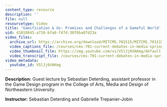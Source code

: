 ```yaml
---
content_type: resource
description: ''
file: null
resourcetype: Video
title: 'Gamification & Us: Promises and Challenges of a Gameful World'
uid: d1018845-a716-bfa8-f47d-38f6ba07d23a
video_files:
  archive_url: https://archive.org/download/MITCMS.701S15/MITCMS_701S15_Gamification_audio_ipod.mp4
  video_captions_file: /courses/cms-701-current-debates-in-media-spring-2015/f7e11e26a44f5d02b73ad36007cb13fd_V5lJj6VAKmg.vtt
  video_thumbnail_file: https://img.youtube.com/vi/V5lJj6VAKmg/default.jpg
  video_transcript_file: /courses/cms-701-current-debates-in-media-spring-2015/b019d1e3d816b1da22c2091946ba4bff_V5lJj6VAKmg.pdf
video_metadata:
  youtube_id: V5lJj6VAKmg
---
```


**Description:** Guest lecture by Sebastian Deterding, assistant professor in the Game Design program in the College of Arts, Media and Design of Northeastern University.

**Instructor:** Sebastian Deterding and Gabrielle Trepanier-Jobin